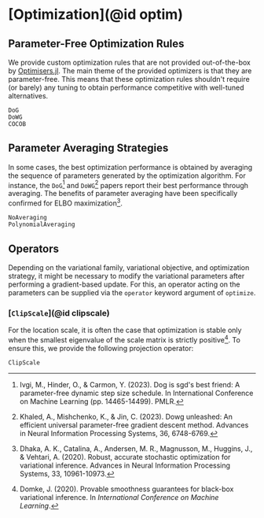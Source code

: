 # [Optimization](@id optim)

## Parameter-Free Optimization Rules

We provide custom optimization rules that are not provided out-of-the-box by [Optimisers.jl](https://github.com/FluxML/Optimisers.jl).
The main theme of the provided optimizers is that they are parameter-free.
This means that these optimization rules shouldn't require (or barely) any tuning to obtain performance competitive with well-tuned alternatives.

```@docs
DoG
DoWG
COCOB
```

## Parameter Averaging Strategies

In some cases, the best optimization performance is obtained by averaging the sequence of parameters generated by the optimization algorithm.
For instance, the `DoG`[^IHC2023] and `DoWG`[^KMJ2024] papers report their best performance through averaging.
The benefits of parameter averaging have been specifically confirmed for ELBO maximization[^DCAMHV2020].

```@docs
NoAveraging
PolynomialAveraging
```

[^DCAMHV2020]: Dhaka, A. K., Catalina, A., Andersen, M. R., Magnusson, M., Huggins, J., & Vehtari, A. (2020). Robust, accurate stochastic optimization for variational inference. Advances in Neural Information Processing Systems, 33, 10961-10973.
[^KMJ2024]: Khaled, A., Mishchenko, K., & Jin, C. (2023). Dowg unleashed: An efficient universal parameter-free gradient descent method. Advances in Neural Information Processing Systems, 36, 6748-6769.
[^IHC2023]: Ivgi, M., Hinder, O., & Carmon, Y. (2023). Dog is sgd's best friend: A parameter-free dynamic step size schedule. In International Conference on Machine Learning (pp. 14465-14499). PMLR.

## Operators

Depending on the variational family, variational objective, and optimization strategy, it might be necessary to modify the variational parameters after performing a gradient-based update.
For this, an operator acting on the parameters can be supplied via the  `operator` keyword argument of `optimize`.

### [`ClipScale`](@id clipscale)

For the location scale, it is often the case that optimization is stable only when the smallest eigenvalue of the scale matrix is strictly positive[^D2020].
To ensure this, we provide the following projection operator:

```@docs
ClipScale
```

[^D2020]: Domke, J. (2020). Provable smoothness guarantees for black-box variational inference. In *International Conference on Machine Learning*.
